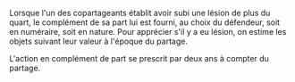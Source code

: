 Lorsque l'un des copartageants établit avoir subi une lésion de plus du quart, le complément de sa part lui est fourni, au choix du défendeur, soit en numéraire, soit en nature. Pour apprécier s'il y a eu lésion, on estime les objets suivant leur valeur à l'époque du partage.

L'action en complément de part se prescrit par deux ans à compter du partage.

